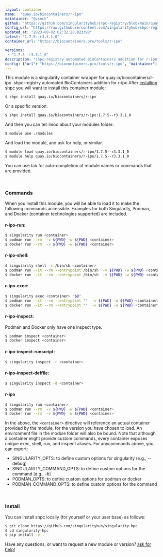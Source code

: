```yaml
---
layout: container
name:  "quay.io/biocontainers/r-ipo"
maintainer: "@vsoch"
github: "https://github.com/singularityhub/shpc-registry/blob/main/quay.io/biocontainers/r-ipo/container.yaml"
config_url: "https://raw.githubusercontent.com/singularityhub/shpc-registry/main/quay.io/biocontainers/r-ipo/container.yaml"
updated_at: "2023-08-02 02:32:28.823398"
latest: "1.7.5--r3.3.1_0"
container_url: "https://biocontainers.pro/tools/r-ipo"

versions:
 - "1.7.5--r3.3.1_0"
description: "shpc-registry automated BioContainers addition for r-ipo"
config: {"url": "https://biocontainers.pro/tools/r-ipo", "maintainer": "@vsoch", "description": "shpc-registry automated BioContainers addition for r-ipo", "latest": {"1.7.5--r3.3.1_0": "sha256:544c8ac926b4cc1e41186920826df30321f70ec22c342f9b276a46f7892afbd1"}, "tags": {"1.7.5--r3.3.1_0": "sha256:544c8ac926b4cc1e41186920826df30321f70ec22c342f9b276a46f7892afbd1"}, "docker": "quay.io/biocontainers/r-ipo"}
---
```


This module is a singularity container wrapper for quay.io/biocontainers/r-ipo.
shpc-registry automated BioContainers addition for r-ipo
After [installing shpc](#install) you will want to install this container module:


```bash
$ shpc install quay.io/biocontainers/r-ipo
```

Or a specific version:

```bash
$ shpc install quay.io/biocontainers/r-ipo:1.7.5--r3.3.1_0
```

And then you can tell lmod about your modules folder:

```bash
$ module use ./modules
```

And load the module, and ask for help, or similar.

```bash
$ module load quay.io/biocontainers/r-ipo/1.7.5--r3.3.1_0
$ module help quay.io/biocontainers/r-ipo/1.7.5--r3.3.1_0
```

You can use tab for auto-completion of module names or commands that are provided.

<br>

### Commands

When you install this module, you will be able to load it to make the following commands accessible.
Examples for both Singularity, Podman, and Docker (container technologies supported) are included.

#### r-ipo-run:

```bash
$ singularity run <container>
$ podman run --rm  -v ${PWD} -w ${PWD} <container>
$ docker run --rm  -v ${PWD} -w ${PWD} <container>
```

#### r-ipo-shell:

```bash
$ singularity shell -s /bin/sh <container>
$ podman run --it --rm --entrypoint /bin/sh  -v ${PWD} -w ${PWD} <container>
$ docker run --it --rm --entrypoint /bin/sh  -v ${PWD} -w ${PWD} <container>
```

#### r-ipo-exec:

```bash
$ singularity exec <container> "$@"
$ podman run --it --rm --entrypoint ""  -v ${PWD} -w ${PWD} <container> "$@"
$ docker run --it --rm --entrypoint ""  -v ${PWD} -w ${PWD} <container> "$@"
```

#### r-ipo-inspect:

Podman and Docker only have one inspect type.

```bash
$ podman inspect <container>
$ docker inspect <container>
```

#### r-ipo-inspect-runscript:

```bash
$ singularity inspect -r <container>
```

#### r-ipo-inspect-deffile:

```bash
$ singularity inspect -d <container>
```



#### r-ipo

```bash
$ singularity run <container>
$ podman run --rm  -v ${PWD} -w ${PWD} <container>
$ docker run --rm  -v ${PWD} -w ${PWD} <container>
```


In the above, the `<container>` directive will reference an actual container provided
by the module, for the version you have chosen to load. An environment file in the
module folder will also be bound. Note that although a container
might provide custom commands, every container exposes unique exec, shell, run, and
inspect aliases. For anycommands above, you can export:

 - SINGULARITY_OPTS: to define custom options for singularity (e.g., --debug)
 - SINGULARITY_COMMAND_OPTS: to define custom options for the command (e.g., -b)
 - PODMAN_OPTS: to define custom options for podman or docker
 - PODMAN_COMMAND_OPTS: to define custom options for the command

<br>

### Install

You can install shpc locally (for yourself or your user base) as follows:

```bash
$ git clone https://github.com/singularityhub/singularity-hpc
$ cd singularity-hpc
$ pip install -e .
```

Have any questions, or want to request a new module or version? [ask for help!](https://github.com/singularityhub/singularity-hpc/issues)